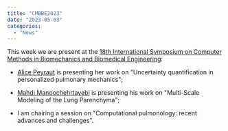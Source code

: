 ```yaml
---
title: "CMBBE2023"
date: "2023-05-03"
categories: 
  - "News"
---
```


This week we are present at the [18th International Symposium on Computer Methods in Biomechanics and Biomedical Engineering](https://www.cmbbe-symposium.com/2023):

- [Alice Peyraut](https://m3disim.saclay.inria.fr/people/alice-peyraut) is presenting her work on "Uncertainty quantification in personalized pulmonary mechanics";

- [Mahdi Manoochehrtayebi](https://m3disim.saclay.inria.fr/people/mahdi-manoochehrtayebi) is presenting his work on "Multi-Scale Modeling of the Lung Parenchyma";

- I am chairing a session on "Computational pulmonology: recent advances and challenges".

